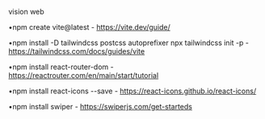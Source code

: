 vision web

•npm create vite@latest - https://vite.dev/guide/

•npm install -D tailwindcss postcss autoprefixer
npx tailwindcss init -p - https://tailwindcss.com/docs/guides/vite

•npm install react-router-dom  - https://reactrouter.com/en/main/start/tutorial

•npm install react-icons --save - https://react-icons.github.io/react-icons/

•npm install swiper - https://swiperjs.com/get-starteds